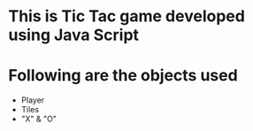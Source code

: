 # This is Tic Tac game developed using Java Script
# Following are the objects used
- Player
- Tiles
- "X" & "O"
